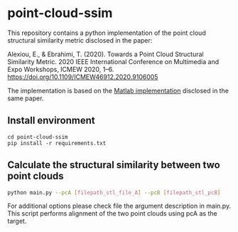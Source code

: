 # point-cloud-ssim

This repository contains a python implementation of the point cloud structural similarity metric disclosed in the paper:

Alexiou, E., & Ebrahimi, T. (2020). Towards a Point Cloud Structural Similarity Metric. 2020 IEEE International Conference on Multimedia and Expo Workshops, ICMEW 2020, 1–6. https://doi.org/10.1109/ICMEW46912.2020.9106005

The implementation is based on the [Matlab implementation](https://github.com/mmspg/pointssim) disclosed in the same paper.

## Install environment

```
cd point-cloud-ssim
pip install -r requirements.txt 
```

## Calculate the structural similarity between two point clouds

```bash
python main.py --pcA [filepath_stl_file_A] --pcB [filepath_stl_pcB]
```

For additional options please check file the argument description in main.py.
This script performs alignment of the two point clouds using pcA as the target. 
